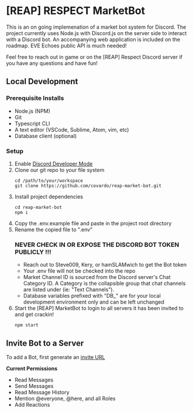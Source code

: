 # [REAP] RESPECT MarketBot

This is an on going implemenation of a market bot system for Discord. The project currently uses Node.js with Discord.js on the server side to interact with a Discord bot. An accompanying web application is included on the roadmap. EVE Echoes public API is much needed!

Feel free to reach out in game or on the [REAP] Respect Discord server if you have any questions and have fun!

## Local Development
### Prerequisite Installs
- Node.js (NPM)
- Git
- Typescript CLI
- A text editor (VSCode, Sublime, Atom, vim, etc)
- Database client (optional)

### Setup
1. Enable [Discord Developer Mode](https://discordia.me/en/developer-mode#:~:text=Enabling%20Developer%20Mode%20is%20easy,the%20toggle%20to%20enable%20it.)
1. Clone our git repo to your file system
    ```
    cd /path/to/your/workspace
    git clone https://github.com/cevardo/reap-market-bot.git
    ```
1. Install project dependencies
    ```
    cd reap-market-bot
    npm i
    ```
1. Copy the .env.example file and paste in the project root directory
1. Rename the copied file to ".env"
    ### NEVER CHECK IN OR EXPOSE THE DISCORD BOT TOKEN PUBLICLY !!!
      - Reach out to Steve009, Kery, or hamSLAMwich to get the Bot token
      - Your .env file will not be checked into the repo
      - Market Channel ID is sourced from the Discord server's Chat Category ID. 
        A Category is the collapsible group that chat channels are listed under (ie: "Text Channels").
      - Database variables prefixed with "DB_" are for your local development environment only and can be left unchanged
1. Start the [REAP] MarketBot to login to all servers it has been invited to and get crackin!
    ```
    npm start
    ```


## Invite Bot to a Server
To add a Bot, first generate an [invite URL](https://discordapi.com/permissions.html)

**Current Permissions**
- Read Messages
- Send Messages
- Read Message History
- Mention @everyone, @here, and all Roles
- Add Reactions
